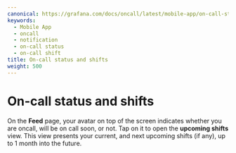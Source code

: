 ```yaml
---
canonical: https://grafana.com/docs/oncall/latest/mobile-app/on-call-status-and-shifts/
keywords:
  - Mobile App
  - oncall
  - notification
  - on-call status
  - on-call shift
title: On-call status and shifts
weight: 500
---
```


# On-call status and shifts

On the **Feed** page, your avatar on top of the screen indicates whether you are oncall, will be on call soon, or not.
Tap on it to open the **upcoming shifts** view.  This view presents your current, and next upcoming shifts (if any), up to 1 month into the future.
